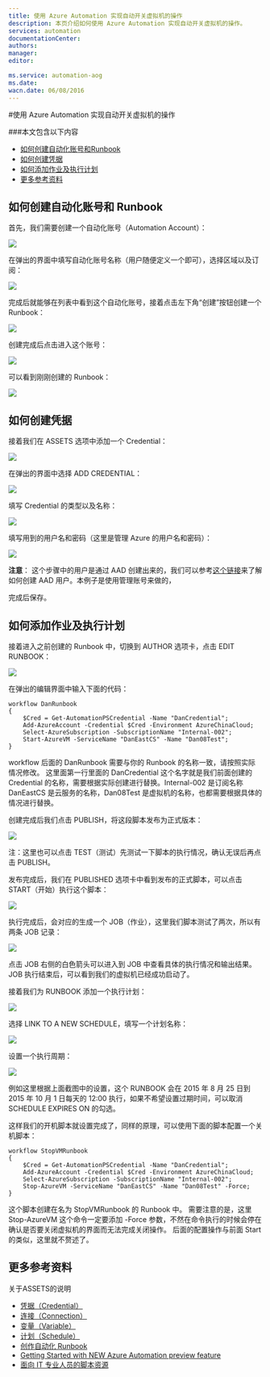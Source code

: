 ```yaml
---
title: 使用 Azure Automation 实现自动开关虚拟机的操作
description: 本页介绍如何使用 Azure Automation 实现自动开关虚拟机的操作。
services: automation
documentationCenter: 
authors: 
manager: 
editor: 

ms.service: automation-aog
ms.date: 
wacn.date: 06/08/2016
---
```


#使用 Azure Automation 实现自动开关虚拟机的操作

###本文包含以下内容

- [如何创建自动化账号和Runbook](#create)
- [如何创建凭据](#certification)
- [如何添加作业及执行计划](#scheduler)
- [更多参考资料](#resource)

## <a id="create"></a>如何创建自动化账号和 Runbook

首先，我们需要创建一个自动化账号（Automation Account）：

![](./media/aog-automation-how-to-turn-on-off-vm/create-automation-account.jpg) 

在弹出的界面中填写自动化账号名称（用户随便定义一个即可），选择区域以及订阅：

![](./media/aog-automation-how-to-turn-on-off-vm/create-automation-account-step2.jpg) 

完成后就能够在列表中看到这个自动化账号，接着点击左下角“创建”按钮创建一个 Runbook：

![](./media/aog-automation-how-to-turn-on-off-vm/create-autionmation-runbook.jpg)  

创建完成后点击进入这个账号：

![](./media/aog-automation-how-to-turn-on-off-vm/entry-automation.jpg) 

可以看到刚刚创建的 Runbook：

![](./media/aog-automation-how-to-turn-on-off-vm/runbook-list.jpg) 

## <a id="certification"></a>如何创建凭据

接着我们在 ASSETS 选项中添加一个 Credential：

![](./media/aog-automation-how-to-turn-on-off-vm/create-credential.jpg) 

在弹出的界面中选择 ADD CREDENTIAL：

![](./media/aog-automation-how-to-turn-on-off-vm/select-credential-type.jpg)  

填写 Credential 的类型以及名称：

![](./media/aog-automation-how-to-turn-on-off-vm/define-credential.jpg)  

填写用到的用户名和密码（这里是管理 Azure 的用户名和密码）：

![](./media/aog-automation-how-to-turn-on-off-vm/define-credential-name-password.jpg)

**注意**： 这个步骤中的用户是通过 AAD 创建出来的，我们可以参考[这个链接](./active-directory/active-directory-create-users.md)来了解如何创建 AAD 用户。本例子是使用管理账号来做的， 

完成后保存。

## <a id="scheduler"></a>如何添加作业及执行计划

接着进入之前创建的 Runbook 中，切换到 AUTHOR 选项卡，点击 EDIT RUNBOOK：

![](./media/aog-automation-how-to-turn-on-off-vm/edit-runbook.jpg)   

在弹出的编辑界面中输入下面的代码：

```
workflow DanRunbook
{
    $Cred = Get-AutomationPSCredential -Name "DanCredential"; 
    Add-AzureAccount -Credential $Cred -Environment AzureChinaCloud;
    Select-AzureSubscription -SubscriptionName "Internal-002";    
    Start-AzureVM -ServiceName "DanEastCS" -Name "Dan08Test";
}
```

workflow 后面的 DanRunbook 需要与你的 Runbook 的名称一致，请按照实际情况修改。
这里面第一行里面的 DanCredential 这个名字就是我们前面创建的 Credential 的名称，需要根据实际创建进行替换。Internal-002 是订阅名称 DanEastCS 是云服务的名称，Dan08Test 是虚拟机的名称，也都需要根据具体的情况进行替换。

创建完成后我们点击 PUBLISH，将这段脚本发布为正式版本：

![](./media/aog-automation-how-to-turn-on-off-vm/publish-runbook.jpg)

注：这里也可以点击 TEST（测试）先测试一下脚本的执行情况，确认无误后再点击 PUBLISH。

发布完成后，我们在 PUBLISHED 选项卡中看到发布的正式脚本，可以点击 START（开始）执行这个脚本：

![](./media/aog-automation-how-to-turn-on-off-vm/start-runbook.jpg)

执行完成后，会对应的生成一个 JOB（作业），这里我们脚本测试了两次，所以有两条 JOB 记录：

![](./media/aog-automation-how-to-turn-on-off-vm/runbook-result.jpg)

点击 JOB 右侧的白色箭头可以进入到 JOB 中查看具体的执行情况和输出结果。
JOB 执行结束后，可以看到我们的虚拟机已经成功启动了。

接着我们为 RUNBOOK 添加一个执行计划：

![](./media/aog-automation-how-to-turn-on-off-vm/create-shedule.jpg)

选择 LINK TO A NEW SCHEDULE，填写一个计划名称：

![](./media/aog-automation-how-to-turn-on-off-vm/config-schedule.jpg) 

设置一个执行周期：

![](./media/aog-automation-how-to-turn-on-off-vm/config-shedule-detail.jpg)

例如这里根据上面截图中的设置，这个 RUNBOOK 会在 2015 年 8 月 25 日到 2015 年 10 月 1 日每天的 12:00 执行，如果不希望设置过期时间，可以取消 SCHEDULE EXPIRES ON 的勾选。

这样我们的开机脚本就设置完成了，同样的原理，可以使用下面的脚本配置一个关机脚本：

```
workflow StopVMRunbook
{
    $Cred = Get-AutomationPSCredential -Name "DanCredential"; 
    Add-AzureAccount -Credential $Cred -Environment AzureChinaCloud;
    Select-AzureSubscription -SubscriptionName "Internal-002";	    
    Stop-AzureVM -ServiceName "DanEastCS" -Name "Dan08Test" -Force;
}
```

这个脚本创建在名为 StopVMRunbook 的 Runbook 中。
需要注意的是，这里 Stop-AzureVM 这个命令一定要添加 -Force 参数，不然在命令执行的时候会停在确认是否要关闭虚拟机的界面而无法完成关闭操作。
后面的配置操作与前面 Start 的类似，这里就不赘述了。

## <a id="resource"></a>更多参考资料

关于ASSETS的说明

- [凭据（Credential）](https://technet.microsoft.com/zh-cn/library/dn919926.aspx)
- [连接（Connection）](https://technet.microsoft.com/zh-cn/library/dn919922.aspx)
- [变量（Variable）](https://technet.microsoft.com/zh-cn/library/dn919925.aspx)
- [计划（Schedule）](https://technet.microsoft.com/zh-cn/library/dn919914.aspx)
- [创作自动化 Runbook](https://technet.microsoft.com/zh-cn/library/dn469262.aspx)
- [Getting Started with NEW Azure Automation preview feature](http://blogs.technet.com/b/keithmayer/archive/2014/04/04/step-by-step-getting-started-with-windows-azure-automation.aspx)
- [面向 IT 专业人员的脚本资源](https://gallery.technet.microsoft.com/scriptcenter/site/search?f%5B0%5D.Type=User&f%5B0%5D.Value=SC%20Automation%20Product%20Team&f%5B0%5D.Text=SC%20Automation%20Product%20Team&f%5B1%5D.Type=RootCategory&f%5B1%5D.Value=WindowsAzure&f%5B1%5D.Text=Windows%20Azure)